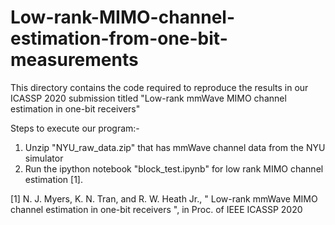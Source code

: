 # Low-rank-MIMO-channel-estimation-from-one-bit-measurements
This directory contains the code required to reproduce the results in our ICASSP 2020 submission titled "Low-rank mmWave MIMO channel estimation in one-bit receivers"

Steps to execute our program:-

1) Unzip "NYU_raw_data.zip" that has mmWave channel data from the NYU simulator
2) Run the ipython notebook "block_test.ipynb" for low rank MIMO channel estimation [1].

[1] N. J. Myers, K. N. Tran, and R. W. Heath Jr., " Low-rank mmWave MIMO channel estimation in one-bit receivers ", in Proc. of IEEE ICASSP 2020
